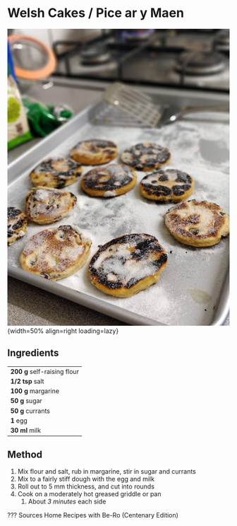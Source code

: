 # Welsh Cakes / Pice ar y Maen

![Welsh Cakes](./welsh-cakes2.jpg){width=50% align=right loading=lazy}

## Ingredients

|                              |
| ---------------------------- |
| **200 g** self-raising flour |
| **1/2 tsp** salt             |
| **100 g** margarine          |
| **50 g** sugar               |
| **50 g** currants            |
| **1** egg                    |
| **30 ml** milk               |

## Method
1. Mix flour and salt, rub in margarine, stir in sugar and currants
2. Mix to a fairly stiff dough with the egg and milk
3. Roll out to 5 mm thickness, and cut into rounds
4. Cook on a moderately hot greased griddle or pan
    1. About _3 minutes_ each side

??? Sources
    Home Recipes with Be-Ro (Centenary Edition)